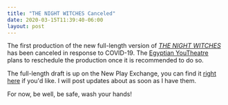 ```yaml
---
title: "THE NIGHT WITCHES Canceled"
date: 2020-03-15T11:39:40-06:00
layout: post
---
```


The first production of the new full-length version of [*THE NIGHT WITCHES*](https://newplayexchange.org/plays/278583/night-witches) has been canceled in response to COVID-19. The [Egyptian YouTheatre](https://egyptiantheatrecompany.org/youtheatre) plans to reschedule the production once it is recommended to do so.

The full-length draft is up on the New Play Exchange, you can find it [right here](https://newplayexchange.org/plays/278583/night-witches) if you'd like. I will post updates about as soon as I have them.

For now, be well, be safe, wash your hands!
